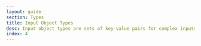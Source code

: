 ```yaml
---
layout: guide
section: Types
title: Input Object Types
desc: Input object types are sets of key-value pairs for complex inputs
index: 4
---
```

